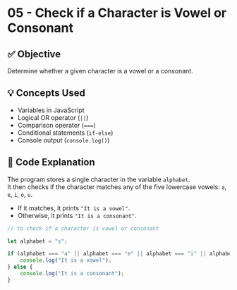 # 05 - Check if a Character is Vowel or Consonant

## ✅ Objective
Determine whether a given character is a vowel or a consonant.

## 💡 Concepts Used
- Variables in JavaScript
- Logical OR operator (`||`)
- Comparison operator (`===`)
- Conditional statements (`if-else`)
- Console output (`console.log()`)

## 📘 Code Explanation
The program stores a single character in the variable `alphabet`.  
It then checks if the character matches any of the five lowercase vowels: `a`, `e`, `i`, `o`, `u`.  
- If it matches, it prints `"It is a vowel"`.  
- Otherwise, it prints `"It is a consonant"`.

```javascript
// to check if a character is vowel or consonant

let alphabet = "s";

if (alphabet === "a" || alphabet === "e" || alphabet === "i" || alphabet === "o" || alphabet === "u") {
    console.log("It is a vowel");
} else {
    console.log("It is a consonant");
}
